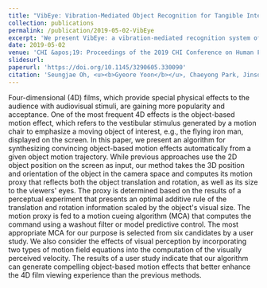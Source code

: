 ```yaml
---
title: "VibEye: Vibration-Mediated Object Recognition for Tangible Interactive Applications"
collection: publications
permalink: /publication/2019-05-02-VibEye
excerpt: 'We present VibEye: a vibration-mediated recognition system of objects for tangible interaction.'
date: 2019-05-02
venue: 'CHI &apos;19: Proceedings of the 2019 CHI Conference on Human Factors in Computing Systems'
slidesurl: 
paperurl: 'https://doi.org/10.1145/3290605.330090'
citation: 'Seungjae Oh, <u><b>Gyeore Yoon</b></u>, Chaeyong Park, Jinsoo Kim, and Seungmoon Choi'
---
```


Four-dimensional (4D) films, which provide special physical effects to the audience with audiovisual stimuli, are gaining more popularity and acceptance. One of the most frequent 4D effects is the object-based motion effect, which refers to the vestibular stimulus generated by a motion chair to emphasize a moving object of interest, e.g., the flying iron man, displayed on the screen. In this paper, we present an algorithm for synthesizing convincing object-based motion effects automatically from a given object motion trajectory. While previous approaches use the 2D object position on the screen as input, our method takes the 3D position and orientation of the object in the camera space and computes its motion proxy that reflects both the object translation and rotation, as well as its size to the viewers' eyes. The proxy is determined based on the results of a perceptual experiment that presents an optimal additive rule of the translation and rotation information scaled by the object's visual size. The motion proxy is fed to a motion cueing algorithm (MCA) that computes the command using a washout filter or model predictive control. The most appropriate MCA for our purpose is selected from six candidates by a user study. We also consider the effects of visual perception by incorporating two types of motion field equations into the computation of the visually perceived velocity. The results of a user study indicate that our algorithm can generate compelling object-based motion effects that better enhance the 4D film viewing experience than the previous methods.
